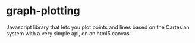 # graph-plotting
Javascript library that lets you plot points and lines based on the Cartesian system with a very simple api, on an html5 canvas.
